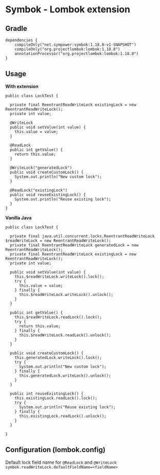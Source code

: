 # Symbok - Lombok extension

## Gradle
    dependencies {
        compileOnly("net.sympower:symbok:1.18.8-v1-SNAPSHOT")
        compileOnly("org.projectlombok:lombok:1.18.8")
        annotationProcessor("org.projectlombok:lombok:1.18.8")
    }

## Usage
**With extension**

    public class LockTest {
      
      private final ReentrantReadWriteLock existingLock = new ReentrantReadWriteLock();
      private int value;
    
      @WriteLock
      public void setValue(int value) {
        this.value = value;
      }
       
      @ReadLock 
      public int getValue() {
        return this.value;
      }
      
      @WriteLock("generatedLock")
      public void createCustomLock() {
        System.out.println("New custom lock");
      }
      
      @ReadLock("existingLock")
      public void reuseExistingLock() {
        System.out.println("Reuse existing lock");
      }
    }

**Vanilla Java**

    public class LockTest {
      
      private final java.util.concurrent.locks.ReentrantReadWriteLock $readWriteLock = new ReentrantReadWriteLock();
      private final ReentrantReadWriteLock generatedLock = new ReentrantReadWriteLock();  
      private final ReentrantReadWriteLock existingLock = new ReentrantReadWriteLock();  
      private int value;
        
      public void setValue(int value) {
        this.$readWriteLock.writeLock().lock();  
        try {
          this.value = value;
        } finally {
          this.$readWriteLock.writeLock().unlock();
        }
      }
      
      public int getValue() {
        this.$readWriteLock.readLock().lock();
        try {
          return this.value;
        } finally {
          this.$readWriteLock.readLock().unlock();
        }
      }
      
      public void createCustomLock() {
        this.generatedLock.writeLock().lock();  
        try {
          System.out.println("New custom lock");
        } finally {
          this.generatedLock.writeLock().unlock();
        }
      }
      
      public int reuseExistingLock() {
        this.existingLock.readLock().lock();
        try {
          System.out.println("Reuse existing lock");
        } finally {
          this.existingLock.readLock().unlock();
        }
      }
      
    }

## Configuration (lombok.config)
Default lock field name for `@ReadLock` and `@WriteLock`
`symbok.readWriteLock.defaultFieldName=<fieldName>`